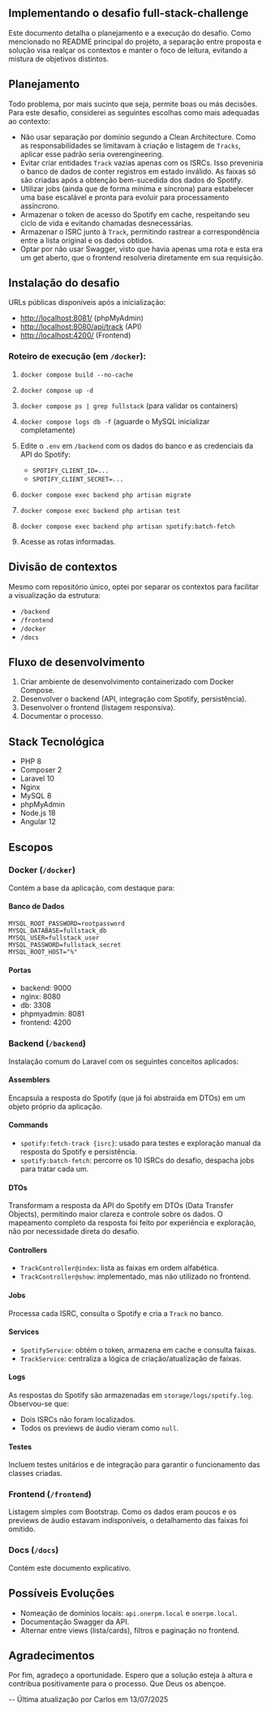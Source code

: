 ## Implementando o desafio full-stack-challenge

Este documento detalha o planejamento e a execução do desafio. Como mencionado no README principal do projeto, a separação entre proposta e solução visa realçar os contextos e manter o foco de leitura, evitando a mistura de objetivos distintos.

## Planejamento

Todo problema, por mais sucinto que seja, permite boas ou más decisões. Para este desafio, considerei as seguintes escolhas como mais adequadas ao contexto:

* Não usar separação por domínio segundo a Clean Architecture. Como as responsabilidades se limitavam à criação e listagem de `Tracks`, aplicar esse padrão seria overengineering.
* Evitar criar entidades `Track` vazias apenas com os ISRCs. Isso preveniria o banco de dados de conter registros em estado inválido. As faixas só são criadas após a obtenção bem-sucedida dos dados do Spotify.
* Utilizar jobs (ainda que de forma mínima e síncrona) para estabelecer uma base escalável e pronta para evoluir para processamento assíncrono.
* Armazenar o token de acesso do Spotify em cache, respeitando seu ciclo de vida e evitando chamadas desnecessárias.
* Armazenar o ISRC junto à `Track`, permitindo rastrear a correspondência entre a lista original e os dados obtidos.
* Optar por não usar Swagger, visto que havia apenas uma rota e esta era um get aberto, que o frontend resolveria diretamente em sua requisição.

## Instalação do desafio

URLs públicas disponíveis após a inicialização:

* [http://localhost:8081/](http://localhost:8081/) (phpMyAdmin)
* [http://localhost:8080/api/track](http://localhost:8080/api/track) (API)
* [http://localhost:4200/](http://localhost:4200/) (Frontend)

### Roteiro de execução (em `/docker`):

1. `docker compose build --no-cache`
2. `docker compose up -d`
3. `docker compose ps | grep fullstack` (para validar os containers)
4. `docker compose logs db -f` (aguarde o MySQL inicializar completamente)
5. Edite o `.env` em `/backend` com os dados do banco e as credenciais da API do Spotify:

   * `SPOTIFY_CLIENT_ID=...`
   * `SPOTIFY_CLIENT_SECRET=...`
6. `docker compose exec backend php artisan migrate`
7. `docker compose exec backend php artisan test`
8. `docker compose exec backend php artisan spotify:batch-fetch`
9. Acesse as rotas informadas.

## Divisão de contextos

Mesmo com repositório único, optei por separar os contextos para facilitar a visualização da estrutura:

* `/backend`
* `/frontend`
* `/docker`
* `/docs`

## Fluxo de desenvolvimento

1. Criar ambiente de desenvolvimento containerizado com Docker Compose.
2. Desenvolver o backend (API, integração com Spotify, persistência).
3. Desenvolver o frontend (listagem responsiva).
4. Documentar o processo.

## Stack Tecnológica

* PHP 8
* Composer 2
* Laravel 10
* Nginx
* MySQL 8
* phpMyAdmin
* Node.js 18
* Angular 12

## Escopos

### Docker (`/docker`)

Contém a base da aplicação, com destaque para:

#### Banco de Dados

```env
MYSQL_ROOT_PASSWORD=rootpassword
MYSQL_DATABASE=fullstack_db
MYSQL_USER=fullstack_user
MYSQL_PASSWORD=fullstack_secret
MYSQL_ROOT_HOST="%"
```

#### Portas

* backend: 9000
* nginx: 8080
* db: 3308
* phpmyadmin: 8081
* frontend: 4200

### Backend (`/backend`)

Instalação comum do Laravel com os seguintes conceitos aplicados:

#### Assemblers

Encapsula a resposta do Spotify (que já foi abstraida em DTOs) em um objeto próprio da aplicação.

#### Commands

* `spotify:fetch-track {isrc}`: usado para testes e exploração manual da resposta do Spotify e persistência.
* `spotify:batch-fetch`: percorre os 10 ISRCs do desafio, despacha jobs para tratar cada um.

#### DTOs

Transformam a resposta da API do Spotify em DTOs (Data Transfer Objects), permitindo maior clareza e controle sobre os dados. O mapeamento completo da resposta foi feito por experiência e exploração, não por necessidade direta do desafio.

#### Controllers

* `TrackController@index`: lista as faixas em ordem alfabética.
* `TrackController@show`: implementado, mas não utilizado no frontend.

#### Jobs

Processa cada ISRC, consulta o Spotify e cria a `Track` no banco.

#### Services

* `SpotifyService`: obtém o token, armazena em cache e consulta faixas.
* `TrackService`: centraliza a lógica de criação/atualização de faixas.

#### Logs

As respostas do Spotify são armazenadas em `storage/logs/spotify.log`. Observou-se que:

* Dois ISRCs não foram localizados.
* Todos os previews de áudio vieram como `null`.

#### Testes

Incluem testes unitários e de integração para garantir o funcionamento das classes criadas.

### Frontend (`/frontend`)

Listagem simples com Bootstrap. Como os dados eram poucos e os previews de áudio estavam indisponíveis, o detalhamento das faixas foi omitido.

### Docs (`/docs`)

Contém este documento explicativo.

## Possíveis Evoluções

* Nomeação de domínios locais: `api.onerpm.local` e `onerpm.local`.
* Documentação Swagger da API.
* Alternar entre views (lista/cards), filtros e paginação no frontend.

## Agradecimentos

Por fim, agradeço a oportunidade. Espero que a solução esteja à altura e contribua positivamente para o processo. Que Deus os abençoe.

-- Última atualização por Carlos em 13/07/2025